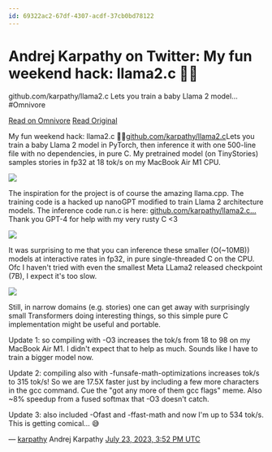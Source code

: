 ```yaml
---
id: 69322ac2-67df-4307-acdf-37cb0bd78122
---
```


# Andrej Karpathy on Twitter: My fun weekend hack: llama2.c 🦙🤠
github.com/karpathy/llama2.c
Lets you train a baby Llama 2 model...
#Omnivore

[Read on Omnivore](https://omnivore.app/me/https-twitter-com-karpathy-status-1683143097604243456-18985dc4f71)
[Read Original](https://twitter.com/karpathy/status/1683143097604243456)

My fun weekend hack: llama2.c 🦙🤠[github.com/karpathy/llama2.c](https://github.com/karpathy/llama2.c)Lets you train a baby Llama 2 model in PyTorch, then inference it with one 500-line file with no dependencies, in pure C. My pretrained model (on TinyStories) samples stories in fp32 at 18 tok/s on my MacBook Air M1 CPU.

[ ![](https://proxy-prod.omnivore-image-cache.app/0x0,sFW4PURLxXCm4ovT84nWEgHWgP7D_hAtNbEoDRq0Y6Hk/https://pbs.twimg.com/media/F1u1ckUaIAAalF3.jpg?name=small&format=webp) ](https://pbs.twimg.com/media/F1u1ckUaIAAalF3.jpg?name=small&format=webp)

The inspiration for the project is of course the amazing llama.cpp. The training code is a hacked up nanoGPT modified to train Llama 2 architecture models. The inference code run.c is here: [github.com/karpathy/llama2.c…](https://github.com/karpathy/llama2.c/blob/master/run.c) Thank you GPT-4 for help with my very rusty C <3

[ ![](https://proxy-prod.omnivore-image-cache.app/0x0,sD6zudLhocmuoFBDyHKRqYUpmjs_H_bG_RavcG33SWho/https://pbs.twimg.com/media/F1u3NhzaIAA98uE.jpg?name=small&format=webp) ](https://pbs.twimg.com/media/F1u3NhzaIAA98uE.jpg?name=small&format=webp)

It was surprising to me that you can inference these smaller (O(\~10MB)) models at interactive rates in fp32, in pure single-threaded C on the CPU. Ofc I haven't tried with even the smallest Meta LLama2 released checkpoint (7B), I expect it's too slow.

[ ![](https://proxy-prod.omnivore-image-cache.app/0x0,sMjTM2pKMYyPybiWqS_wdSiGjb18Gw-NYbrXyzu6j_7A/https://pbs.twimg.com/media/F1u5sObacAAgZNz.jpg?name=small&format=webp) ](https://pbs.twimg.com/media/F1u5sObacAAgZNz.jpg?name=small&format=webp)

Still, in narrow domains (e.g. stories) one can get away with surprisingly small Transformers doing interesting things, so this simple pure C implementation might be useful and portable.

Update 1: so compiling with -O3 increases the tok/s from 18 to 98 on my MacBook Air M1\. I didn't expect that to help as much. Sounds like I have to train a bigger model now.

Update 2: compiling also with -funsafe-math-optimizations increases tok/s to 315 tok/s! So we are 17.5X faster just by including a few more characters in the gcc command. Cue the "got any more of them gcc flags" meme. Also \~8% speedup from a fused softmax that -O3 doesn't catch.

Update 3: also included -Ofast and -ffast-math and now I'm up to 534 tok/s. This is getting comical... 😅

 — [karpathy](https://twitter.com/karpathy) Andrej Karpathy [July 23, 2023, 3:52 PM UTC](https://twitter.com/karpathy/status/1683143097604243456) 


